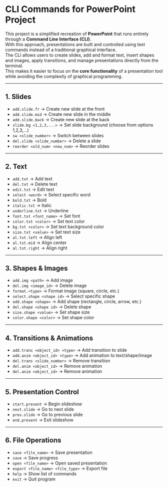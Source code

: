 # CLI Commands for PowerPoint Project

This project is a simplified recreation of **PowerPoint** that runs entirely through a **Command Line Interface (CLI)**.  
With this approach, presentations are built and controlled using text commands instead of a traditional graphical interface.  
The CLI allows users to create slides, add and format text, insert shapes and images, apply transitions, and manage presentations directly from the terminal.  
This makes it easier to focus on the **core functionality** of a presentation tool while avoiding the complexity of graphical programming.

---

## 1. Slides
- `add.slide.fr` → Create new slide at the front  
- `add.slide.mid` → Create new slide in the middle  
- `add.slide.back` → Create new slide at the back  
- `slide.bg <1,2,3,...>` → Set slide background (choose from options 1,2,3,...)  
- `sw <slide_number>` → Switch between slides  
- `del.slide <slide_number>` → Delete a slide  
- `reorder <old_num> <new_num>` → Reorder slides  

---

## 2. Text
- `add.txt` → Add text  
- `del.txt` → Delete text  
- `edit.txt` → Edit text  
- `select <word>` → Select specific word  
- `bold.txt` → Bold  
- `italic.txt` → Italic  
- `underline.txt` → Underline  
- `font.txt <font_name>` → Set font  
- `color.txt <color>` → Set text color  
- `bg.txt <color>` → Set text background color  
- `size.txt <value>` → Set text size  
- `al.txt.left` → Align left  
- `al.txt.mid` → Align center  
- `al.txt.right` → Align right  

---

## 3. Shapes & Images
- `add.img <path>` → Add image  
- `del.img <image_id>` → Delete image  
- `format.<type>` → Format image (square, circle, etc.)  
- `select.shape <shape id>` → Select specific shape  
- `add.shape <shape>` → Add shape (rectangle, circle, arrow, etc.)  
- `del.shape <shape id>` → Delete shape  
- `size.shape <value>` → Set shape size  
- `color.shape <color>` → Set shape color  

---

## 4. Transitions & Animations
- `add.trans <object_id> <type>` → Add transition to slide  
- `add.anim <object_id> <type>` → Add animation to text/shape/image
- `del.trans <slide_number>` → Remove transition
- `del.anim <object_id>` → Remove animation
- `del.anim <object_id>` → Remove animation
 
---

## 5. Presentation Control
- `start.present` → Begin slideshow
- `next.slide` → Go to next slide
- `prev.slide` → Go to previous slide
- `end.present` → Exit slideshow

---

## 6. File Operations
- `save <file_name>` → Save presentation
- `save` → Save progress
- `open <file_name>` → Open saved presentation
- `export <file_name> <file_type>` → Export file
- `help` → Show list of commands
- `exit` → Quit program
